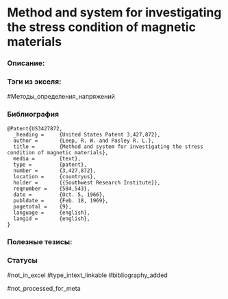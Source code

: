 # Method and system for investigating the stress condition of magnetic materials

### Описание:

### Тэги из экселя:
#Методы_определения_напряжений 

### Библиография
```
@Patent{US3427872,
  _heading =     {United States Patent 3,427,872},
  author =       {Leep, R. W. and Pasley R. L.},
  title =        {Method and system for investigating the stress condition of magnetic materials},
  media =        {text},
  type =         {patent},
  number =       {3,427,872},
  location =     {countryus},
  holder =       {{Southwest Research Institute}},
  reqnumber =    {584,543},
  date =         {Oct. 5, 1966},
  publdate =     {Feb. 18, 1969},
  pagetotal =    {9},
  language =     {english},
  langid =       {english},
}
```

### Полезные тезисы:

### Статусы
#not_in_excel 
#type_intext_linkable
#bibliography_added

#not_processed_for_meta
